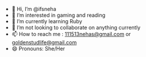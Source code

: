 - 👋 Hi, I’m @ifsneha
- 👀 I’m interested in gaming and reading 
- 🌱 I’m currently learning Ruby
- 💞️ I’m not looking to collaborate on anything currently
- 📫 How to reach me : 111513nehas@gmail.com or goldenstudlife@gmail.com
- 😄 Pronouns: She/Her


<!---
ifsneha/ifsneha is a ✨ special ✨ repository because its `README.md` (this file) appears on your GitHub profile.
You can click the Preview link to take a look at your changes.
--->
